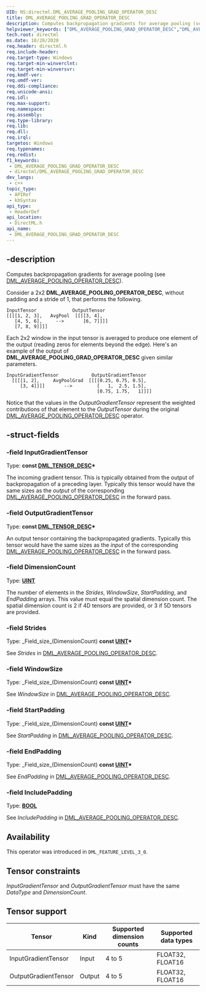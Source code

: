 ```yaml
---
UID: NS:directml.DML_AVERAGE_POOLING_GRAD_OPERATOR_DESC
title: DML_AVERAGE_POOLING_GRAD_OPERATOR_DESC
description: Computes backpropagation gradients for average pooling (see [DML_AVERAGE_POOLING_OPERATOR_DESC](/windows/win32/api/directml/ns-directml-dml_average_pooling_operator_desc)).
helpviewer_keywords: ["DML_AVERAGE_POOLING_GRAD_OPERATOR_DESC","DML_AVERAGE_POOLING_GRAD_OPERATOR_DESC structure","direct3d12.dml_average_pooling_grad_operator_desc","directml/DML_AVERAGE_POOLING_GRAD_OPERATOR_DESC"]
tech.root: directml
ms.date: 10/28/2020
req.header: directml.h
req.include-header: 
req.target-type: Windows
req.target-min-winverclnt: 
req.target-min-winversvr: 
req.kmdf-ver: 
req.umdf-ver: 
req.ddi-compliance: 
req.unicode-ansi: 
req.idl: 
req.max-support: 
req.namespace: 
req.assembly: 
req.type-library: 
req.lib: 
req.dll: 
req.irql: 
targetos: Windows
req.typenames: 
req.redist: 
f1_keywords:
 - DML_AVERAGE_POOLING_GRAD_OPERATOR_DESC
 - directml/DML_AVERAGE_POOLING_GRAD_OPERATOR_DESC
dev_langs:
 - c++
topic_type:
 - APIRef
 - kbSyntax
api_type:
 - HeaderDef
api_location:
 - DirectML.h
api_name:
 - DML_AVERAGE_POOLING_GRAD_OPERATOR_DESC
---
```


## -description

Computes backpropagation gradients for average pooling (see [DML_AVERAGE_POOLING_OPERATOR_DESC](/windows/win32/api/directml/ns-directml-dml_average_pooling_operator_desc)).

Consider a 2x2 **DML_AVERAGE_POOLING_OPERATOR_DESC**, without padding and a stride of 1, that performs the following.

```
InputTensor             OutputTensor
[[[[1, 2, 3],   AvgPool  [[[[3, 4],
   [4, 5, 6],     -->       [6, 7]]]]
   [7, 8, 9]]]]
```

Each 2x2 window in the input tensor is averaged to produce one element of the output (reading zeros for elements beyond the edge). Here's an example of the output of **DML_AVERAGE_POOLING_GRAD_OPERATOR_DESC** given similar parameters.

```
InputGradientTensor            OutputGradientTensor
  [[[[1, 2],     AvgPoolGrad  [[[[0.25, 0.75, 0.5],
     [3, 4]]]]       -->         [   1,  2.5, 1.5],
                                 [0.75, 1.75,   1]]]]
```

Notice that the values in the *OutputGradientTensor* represent the weighted contributions of that element to the *OutputTensor* during the original [DML_AVERAGE_POOLING_OPERATOR_DESC](/windows/win32/api/directml/ns-directml-dml_average_pooling_operator_desc) operator.

## -struct-fields

### -field InputGradientTensor

Type: **const [DML_TENSOR_DESC](/windows/win32/api/directml/ns-directml-dml_tensor_desc)\***

The incoming gradient tensor. This is typically obtained from the output of backpropagation of a preceding layer. Typically this tensor would have the same sizes as the *output* of the corresponding [DML_AVERAGE_POOLING_OPERATOR_DESC](/windows/win32/api/directml/ns-directml-dml_average_pooling_operator_desc) in the forward pass.

### -field OutputGradientTensor

Type: **const [DML_TENSOR_DESC](/windows/win32/api/directml/ns-directml-dml_tensor_desc)\***

An output tensor containing the backpropagated gradients. Typically this tensor would have the same sizes as the *input* of the corresponding [DML_AVERAGE_POOLING_OPERATOR_DESC](/windows/win32/api/directml/ns-directml-dml_average_pooling_operator_desc) in the forward pass.

### -field DimensionCount

Type: [**UINT**](/windows/desktop/winprog/windows-data-types)

The number of elements in the *Strides*, *WindowSize*, *StartPadding*, and *EndPadding* arrays. This value must equal the spatial dimension count. The spatial dimension count is 2 if 4D tensors are provided, or 3 if 5D tensors are provided.

### -field Strides

Type: \_Field_size\_(DimensionCount) **const [UINT](/windows/desktop/WinProg/windows-data-types)\***

See *Strides* in [DML_AVERAGE_POOLING_OPERATOR_DESC](/windows/win32/api/directml/ns-directml-dml_average_pooling_operator_desc).

### -field WindowSize

Type: \_Field_size\_(DimensionCount) **const [UINT](/windows/desktop/WinProg/windows-data-types)\***

See *WindowSize* in [DML_AVERAGE_POOLING_OPERATOR_DESC](/windows/win32/api/directml/ns-directml-dml_average_pooling_operator_desc).

### -field StartPadding

Type: \_Field_size\_(DimensionCount) **const [UINT](/windows/desktop/WinProg/windows-data-types)\***

See *StartPadding* in [DML_AVERAGE_POOLING_OPERATOR_DESC](/windows/win32/api/directml/ns-directml-dml_average_pooling_operator_desc).

### -field EndPadding

Type: \_Field_size\_(DimensionCount) **const [UINT](/windows/desktop/WinProg/windows-data-types)\***

See *EndPadding* in [DML_AVERAGE_POOLING_OPERATOR_DESC](/windows/win32/api/directml/ns-directml-dml_average_pooling_operator_desc).

### -field IncludePadding

Type: <b><a href="/windows/desktop/WinProg/windows-data-types">BOOL</a></b>

See *IncludePadding* in [DML_AVERAGE_POOLING_OPERATOR_DESC](/windows/win32/api/directml/ns-directml-dml_average_pooling_operator_desc).

## Availability
This operator was introduced in `DML_FEATURE_LEVEL_3_0`.

## Tensor constraints
*InputGradientTensor* and *OutputGradientTensor* must have the same *DataType* and *DimensionCount*.

## Tensor support
| Tensor | Kind | Supported dimension counts | Supported data types |
| ------ | ---- | -------------------------- | -------------------- |
| InputGradientTensor | Input | 4 to 5 | FLOAT32, FLOAT16 |
| OutputGradientTensor | Output | 4 to 5 | FLOAT32, FLOAT16 |
